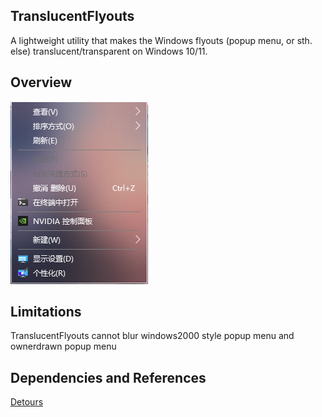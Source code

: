 ## TranslucentFlyouts
A lightweight utility that makes the Windows flyouts (popup menu, or sth. else) translucent/transparent on Windows 10/11.
## Overview
![image](TranslucentFlyoutsGUI/sample_popupmenu.bmp)
## Limitations
TranslucentFlyouts cannot blur windows2000 style popup menu and ownerdrawn popup menu
## Dependencies and References
[Detours](https://github.com/microsoft/Detours)
